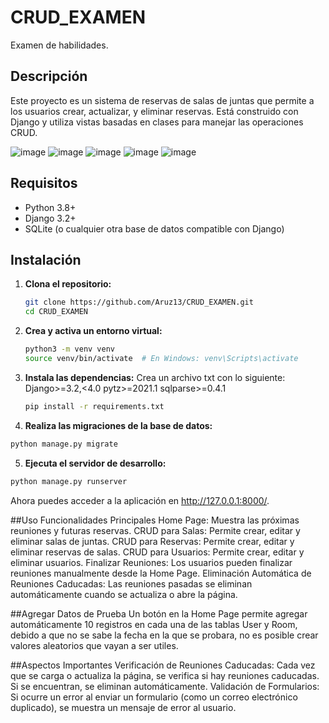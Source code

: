 # CRUD_EXAMEN
Examen de habilidades.

## Descripción

Este proyecto es un sistema de reservas de salas de juntas que permite a los usuarios crear, actualizar, y eliminar reservas. Está construido con Django y utiliza vistas basadas en clases para manejar las operaciones CRUD.

![image](https://github.com/user-attachments/assets/444876e5-36bf-4cc9-a3fc-8bd481e490bb)
![image](https://github.com/user-attachments/assets/50561fe0-8370-4a71-82d3-1f2f74074b4a)
![image](https://github.com/user-attachments/assets/5222e3f8-9c2c-42c8-89f2-0cb242b14887)
![image](https://github.com/user-attachments/assets/066fd725-c187-4010-af9d-12c3fdb3c48c)
![image](https://github.com/user-attachments/assets/b8090e15-4fc0-46b8-991b-418709907c6c)


## Requisitos

- Python 3.8+
- Django 3.2+
- SQLite (o cualquier otra base de datos compatible con Django)

## Instalación

1. **Clona el repositorio:**

   ```bash
   git clone https://github.com/Aruz13/CRUD_EXAMEN.git
   cd CRUD_EXAMEN
   ```
2. **Crea y activa un entorno virtual:**

   ```bash
   python3 -m venv venv
   source venv/bin/activate  # En Windows: venv\Scripts\activate
   ```
3. **Instala las dependencias:**
Crea un archivo txt con lo siguiente:
Django>=3.2,<4.0
pytz>=2021.1
sqlparse>=0.4.1

   ```bash
   pip install -r requirements.txt
   ```


5. **Realiza las migraciones de la base de datos:**

```bash
python manage.py migrate
```
5. **Ejecuta el servidor de desarrollo:**

```bash
python manage.py runserver
```

Ahora puedes acceder a la aplicación en http://127.0.0.1:8000/.

##Uso
Funcionalidades Principales
Home Page: Muestra las próximas reuniones y futuras reservas.
CRUD para Salas: Permite crear, editar y eliminar salas de juntas.
CRUD para Reservas: Permite crear, editar y eliminar reservas de salas.
CRUD para Usuarios: Permite crear, editar y eliminar usuarios.
Finalizar Reuniones: Los usuarios pueden finalizar reuniones manualmente desde la Home Page.
Eliminación Automática de Reuniones Caducadas: Las reuniones pasadas se eliminan automáticamente cuando se actualiza o abre la página.


##Agregar Datos de Prueba
Un botón en la Home Page permite agregar automáticamente 10 registros en cada una de las tablas User y Room, debido a que no se sabe la fecha en la que se probara, no es posible crear valores aleatorios que vayan a ser utiles. 

##Aspectos Importantes
Verificación de Reuniones Caducadas: Cada vez que se carga o actualiza la página, se verifica si hay reuniones caducadas. Si se encuentran, se eliminan automáticamente.
Validación de Formularios: Si ocurre un error al enviar un formulario (como un correo electrónico duplicado), se muestra un mensaje de error al usuario.

